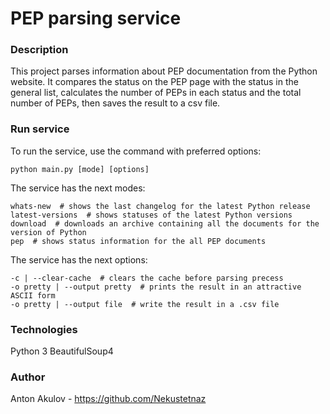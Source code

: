 # PEP parsing service

### Description
This project parses information about PEP documentation from the Python website. It compares the status on the PEP page with the status in the general list, calculates the number of PEPs in each status and the total number of PEPs, then saves the result to a csv file.

### Run service
To run the service, use the command with preferred options:
```
python main.py [mode] [options]
```
The service has the next modes:
```
whats-new  # shows the last changelog for the latest Python release
latest-versions  # shows statuses of the latest Python versions
download  # downloads an archive containing all the documents for the version of Python
pep  # shows status information for the all PEP documents
```

The service has the next options:
```
-c | --clear-cache  # clears the cache before parsing precess
-o pretty | --output pretty  # prints the result in an attractive ASCII form
-o pretty | --output file  # write the result in a .csv file
```

### Technologies
Python 3
BeautifulSoup4

### Author
Anton Akulov - https://github.com/Nekustetnaz
